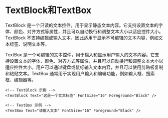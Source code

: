 # TextBlock和TextBox

TextBlock 是一个只读的文本控件，用于显示静态文本内容。它支持设置文本的字体、颜色、对齐方式等属性，并且可以自动换行和调整文本大小以适应控件大小。TextBlock 不支持编辑或输入文本，因此适用于显示不可编辑的文本内容，例如文本标签、说明文本等。

TextBox 是一个可编辑的文本控件，用于输入和显示用户输入的文本内容。它支持设置文本的字体、颜色、对齐方式等属性，并且可以自动换行和调整文本大小以适应控件大小。用户可以通过键盘或鼠标输入文本内容，并且可以使用剪贴板复制和粘贴文本。TextBox 通常用于实现用户输入和编辑功能，例如输入框、搜索框、编辑器等。

```xaml
<!-- TextBlock 示例 -->
<TextBlock Text="这是一个文本标签" FontSize="16" Foreground="Black" />

<!-- TextBox 示例 -->
<TextBox Text="请输入文本" FontSize="16" Foreground="Black" />
```